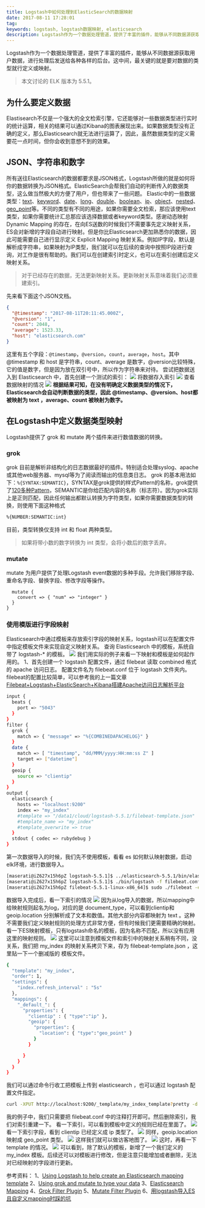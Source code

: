 ```yaml
---
title: Logstash中如何处理到ElasticSearch的数据映射
date: 2017-08-11 17:28:01
tag: 
keywords: logstash, logstash数据映射, elasticsearch
description: Logstash作为一个数据处理管道，提供了丰富的插件，能够从不同数据源获取用户数据，进行处理后发送给各种各样的后台。
---
```


Logstash作为一个数据处理管道，提供了丰富的插件，能够从不同数据源获取用户数据，进行处理后发送给各种各样的后台。这中间，最关键的就是要对数据的类型就行定义或映射。
> 本文讨论的 ELK 版本为 5.5.1。


## 为什么要定义数据
Elastisearch不仅是一个强大的全文检索引擎，它还能够对一些数据类型进行实时的统计运算，相关的结果可以通过Kibana的图表展现出来。如果数据类型没有正确的定义，那么Elasticsearch就无法进行运算了，因此，虽然数据类型的定义需要花一点时间，但你会收到意想不到的效果。

## JSON、字符串和数字
所有送往Elasticsearch的数据都要求是JSON格式，Logstash所做的就是如何将你的数据转换为JSON格式。ElasticSearch会帮我们自动的判断传入的数据类型，这么做当然极大的方便了用户，但也带来了一些问题。
Elastic中的一些数据类型：[text](https://www.elastic.co/guide/en/elasticsearch/reference/current/text.html)、[keyword](https://www.elastic.co/guide/en/elasticsearch/reference/current/keyword.html)、[date](https://www.elastic.co/guide/en/elasticsearch/reference/current/date.html)、[long](https://www.elastic.co/guide/en/elasticsearch/reference/current/number.html)、[double](https://www.elastic.co/guide/en/elasticsearch/reference/current/number.html)、[boolean](https://www.elastic.co/guide/en/elasticsearch/reference/current/boolean.html)、[ip](https://www.elastic.co/guide/en/elasticsearch/reference/current/ip.html)、[object](https://www.elastic.co/guide/en/elasticsearch/reference/current/object.html)、[nested](https://www.elastic.co/guide/en/elasticsearch/reference/current/nested.html)、[geo_point](https://www.elastic.co/guide/en/elasticsearch/reference/current/geo-point.html)等。不同的类型有不同的用途，如果你需要全文检索，那应该使用text类型，如果你需要统计汇总那应该选择数据或者keyword类型。感谢动态映射 Dynamic Mapping 的存在，在向ES送数的时候我们不需要事先定义映射关系，ES会对新增的字段自动进行映射。但是你比Elasticsearch更加熟悉你的数据，因此可能需要自己进行显示定义 Explicit Mapping 映射关系。例如IP字段，默认是解析成字符串，如果映射为IP类型，我们就可以在后续的查询中按照IP段进行查询，对工作是很有帮助的。我们可以在创建索引时定义，也可以在索引创建后定义映射关系。
> 对于已经存在的数据，无法更新映射关系。更新映射关系意味着我们必须重建索引。

先来看下面这个JSON文档。
```json
{
  "@timestamp": "2017-08-11T20:11:45.000Z",
  "@version": "1",
  "count": 2048,
  "average": 1523.33,
  "host": "elasticsearch.com"
}
```
这里有五个字段：```@timestamp```，```@version```，```count```，```average```，```host```。其中 @timestamp 和 host 是字符串，count、average 是数字，@version比较特殊，它的值是数字，但是因为放在双引号中，所以作为字符串来对待。
尝试把数据送入到 Elasticsearch 中，首先创建一个测试的索引：
![](20170811-elasticsearch-data-mapping-in-logstash/39469-20170811172249929-901624181.png)
将数据存入索引
![](20170811-elasticsearch-data-mapping-in-logstash/39469-20170811172301960-1150423241.png)
查看数据映射的情况
![](20170811-elasticsearch-data-mapping-in-logstash/39469-20170811172314288-1982265310.png)
**根据结果可知，在没有明确定义数据类型的情况下，Elasticsearch会自动判断数据的类型，因此 @timestamp、@version、host都被映射为 text ，average、count 被映射为数字。**

## 在Logstash中定义数据类型映射
Logstash提供了 grok 和 mutate 两个插件来进行数值数据的转换。

### grok
grok 目前是解析非结构化的日志数据最好的插件。特别适合处理syslog、apache或其他web服务器、mysql等为了阅读而输出的信息类日志。
grok 的基本用法如下：```%{SYNTAX:SEMANTIC}```，SYNTAX是grok提供的样式Pattern的名称，grok提供了[120多种Pattern](https://github.com/logstash-plugins/logstash-patterns-core/tree/master/patterns)，SEMANTIC是你给匹配内容的名称（标志符）。因为grok实际上是正则匹配，因此任何输出都默认转换为字符类型，如果你需要数据类型的转换，则使用下面这种格式
```bash
%{NUMBER:SEMANTIC:int}
```
目前，类型转换仅支持 int 和 float 两种类型。
> 如果将带小数的数字转换为 int 类型，会将小数后的数字丢弃。


### mutate
mutate 为用户提供了处理Logstash event数据的多种手段。允许我们移除字段、重命名字段、替换字段、修改字段等操作。
```filter {
  mutate {
    convert => { "num" => "integer" }
  }
}
```

### 使用模版进行字段映射
Elasticsearch中通过模板来存放索引字段的映射关系，logstash可以在配置文件中指定模板文件来实现自定义映射关系。
查询 Elasticsearch 中的模板，系统自带了 logstash-* 的模板。
![](20170811-elasticsearch-data-mapping-in-logstash/39469-20170811172341726-2022060215.png)
我们用实际的例子来看一下映射和模板是如何起作用的。
1、首先创建一个 logstash 配置文件，通过 filebeat 读取 combined 格式的 apache 访问日志。
配置文件名为 filebeat.conf 位于 logstash 文件夹内。filebeat的配置比较简单，可以参考我的上一篇文章[Filebeat+Logstash+ElasticSearch+Kibana搭建Apache访问日志解析平台](http://www.cnblogs.com/cocowool/p/7338426.html)

```bash
input {
  beats {
    port => "5043"
  }
}
filter {
  grok {
    match => { "message" => "%{COMBINEDAPACHELOG}" }
  }
  date {
    match => [ "timestamp", "dd/MMM/yyyy:HH:mm:ss Z" ]
    target => ["datetime"]
  }
  geoip {
    source => "clientip"
  }
}
output {
  elasticsearch {
    hosts => "localhost:9200"
    index => "my_index"
    #template => "/data1/cloud/logstash-5.5.1/filebeat-template.json"
    #template_name => "my_index"
    #template_overwrite => true
  }
  stdout { codec => rubydebug }
}
```
第一次数据导入的时候，我们先不使用模板，看看 es 如何默认映射数据，启动elk环境，进行数据导入。
```bash
[maserati@iZ627x15h6pZ logstash-5.5.1]$ ../elasticsearch-5.5.1/bin/elasticsearch 
[maserati@iZ627x15h6pZ logstash-5.5.1]$ ./bin/logstash -f filebeat.conf 
[maserati@iZ627x15h6pZ filebeat-5.5.1-linux-x86_64]$ sudo ./filebeat -e -c filebeat.yml -d "publish"
```
数据导入完成后，看一下索引的情况
![](20170811-elasticsearch-data-mapping-in-logstash/39469-20170811172547288-1536608024.png)
因为从log导入的数据，所以mapping中给映射规则起名为log，对应的是 document_type，可以看到clientip和 geoip.location 分别解析成了文本和数值。其他大部分内容都映射为 text 。这种不需要我们定义映射规则的处理方式非常方便，但有时候我们更需要精确的映射。
看一下ES映射模板，只有logstash命名的模板，因为名称不匹配，所以没有应用这里的映射规则。
![](20170811-elasticsearch-data-mapping-in-logstash/39469-20170811172611742-1957071184.png)
这里可以注意到模板文件和索引中的映射关系稍有不同，没关系，我们把 my_index 的映射关系拷贝下来，存为 filebeat-template.json ，这里贴一下一个删减版的 模板文件。

```bash
{
  "template": "my_index",
  "order": 1,
  "settings": {
    "index.refresh_interval" : "5s"
  },
  "mappings": {
    "_default_": {
      "properties": {
        "clientip" : { "type":"ip" },
        "geoip": {
          "properties": {
            "location": { "type":"geo_point" }
          }
        }

      }
    }
  }
}
```
我们可以通过命令行收工把模板上传到 elasticsearch ，也可以通过 logstash 配置文件指定。
```bash
curl -XPUT http://localhost:9200/_template/my_index_template?pretty -d @filebeat-template.json
```
我的例子中，我们只需要把 filebeat.conf 中的注释打开即可。然后删除索引，我们对索引重建一下。
看一下索引，可以看到模板中定义的规则已经在里面了。
![](20170811-elasticsearch-data-mapping-in-logstash/39469-20170811172643695-153584130.png)
看一下索引字段，看到 clientip 已经定义成 ip 类型了。
![](20170811-elasticsearch-data-mapping-in-logstash/39469-20170811172702570-768463545.png)
同样，geoip.location映射成 geo_point 类型。
![](20170811-elasticsearch-data-mapping-in-logstash/39469-20170811172716226-1525265207.png)
这样我们就可以做访客地图了。
![](20170811-elasticsearch-data-mapping-in-logstash/39469-20170811172731195-1160532515.png)
这时，再看一下 template 的情况。
![](20170811-elasticsearch-data-mapping-in-logstash/39469-20170811172746163-1334997107.png)
可以看到，除了默认的模板，新增了一个我们定义的 my_index 模板。后续还可以对模板进行修改，但是注意只能增加或者删除，无法对已经映射的字段进行更新。

参考资料：
1、[Using Logstash to help create an Elasticsearch mapping template](https://www.elastic.co/blog/logstash_lesson_elasticsearch_mapping)
2、[Using grok and mutate to type your data](https://www.elastic.co/blog/little-logstash-lessons-part-using-grok-mutate-type-data)
3、[Elasticsearch Mapping](https://www.elastic.co/guide/en/elasticsearch/reference/current/mapping.html#mapping-type)
4、[Grok Filter Plugin](https://www.elastic.co/guide/en/logstash/current/plugins-filters-grok.html)
5、[Mutate Filter Plugin](https://www.elastic.co/guide/en/logstash/current/plugins-filters-mutate.html)
6、[用logstash导入ES且自定义mapping时踩的坑](http://m.blog.csdn.net/u012516166/article/details/75106184)
